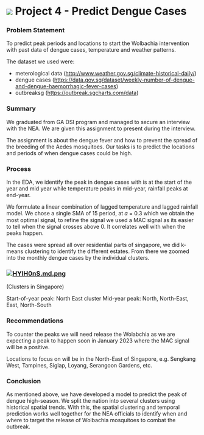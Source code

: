 # ![](https://ga-dash.s3.amazonaws.com/production/assets/logo-9f88ae6c9c3871690e33280fcf557f33.png) Project 4 - Predict Dengue Cases


### Problem Statement

To predict peak periods and locations to start the Wolbachia intervention with past data of dengue cases, temperature and weather patterns.

The dataset we used were: 
- meterological data (http://www.weather.gov.sg/climate-historical-daily/)
- dengue cases (https://data.gov.sg/dataset/weekly-number-of-dengue-and-dengue-haemorrhagic-fever-cases)
- outbreaksg (https://outbreak.sgcharts.com/data)

### Summary

We graduated from GA DSI program and managed to secure an interview with the NEA. We are given this assignment to present during the interview.

The assignment is about the dengue fever and how to prevent the spread of the breeding of the Aedes mosquitoes. Our tasks is to predict the locations and periods of when dengue cases could be high.


### Process

In the EDA, we identify the peak in dengue cases with is at the start of the year and mid year while temperature peaks in mid-year, rainfall peaks at end-year.

We formulate a linear combination of lagged temperature and lagged rainfall model.
We chose a single SMA of 15 period, at 𝛼 = 0.3 which we obtain the most optimal signal, to refine the signal we used a MAC signal as its easier to tell when the signal crosses above 0. It correlates well with when the peaks happen.


The cases were spread all over residential parts of singapore, we did k-means clustering to identify the different estates. From there we zoomed into the monthly dengue cases by the individual clusters.

### [![HYIH0nS.md.png](https://iili.io/HYIH0nS.md.png)](https://freeimage.host/i/HYIH0nS) 
(Clusters in Singapore)

Start-of-year peak: North East cluster
Mid-year peak: North, North-East, East, North-South


### Recommendations

To counter the peaks we will need release the Wolabchia as we are expecting a peak to happen soon in January 2023 where the MAC signal will be a positive.

Locations to focus on will be in the North-East of Singapore, e.g. Sengkang West, Tampines, Siglap, Loyang, Serangoon Gardens, etc.


### Conclusion

As mentioned above, we have developed a model to predict the peak of dengue high-season.
We split the nation into several clusters using historical spatial trends. With this, the spatial clustering and temporal prediction works well together for the NEA officials to identify when and where to target the release of Wolbachia mosquitoes to combat the outbreak.

